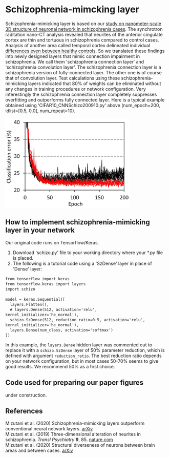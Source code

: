 # Schizophrenia-mimcking layer
Schizophrenia-mimicking layer is based on our [study on nanometer-scale 3D structure of neuronal network in schizophrenia cases](https://www.nature.com/articles/s41398-019-0427-4). The synchrotron raditation nano-CT analysis revealed that neurites of the anterior cingulate cortex are thin and tortuous in schizophrenia compared to control cases. Analysis of another area called temporal cortex delineated individual [differences even between healthy controls](https://arxiv.org/abs/2007.00212). So we translated these findings into newly designed layers that mimic connection impairment in schizophrenia. We call them 'schizophrenia connection layer' and 'schizophrenia convolution layer'. The schizophrenia connection layer is a schizophrenia version of fully-connected layer. The other one is of course that of convolution layer. Test calculations using these schizophrenia-mimicking layers indicated that 80% of weights can be eliminated without any changes in training procedures or network configuration. Very interestingly the schizophrenia connection layer completely suppresses overfitting and outperforms fully connected layer. Here is a typical example obtained using 'CIFAR10_CNNSchizo200910.py' above (num_epoch=200, idlist=\[0.5, 0.0\], num_repeat=10). <BR><BR>
![training example](pics/CIFAR_CNN_ConcurrTraj200913.png)

## How to implement schizophrenia-mimicking layer in your network
Our original code runs on Tensorflow/Keras. 
1. Download 'schizo.py' file to your working directory where your *.py file is placed. 
2. The following is a tutorial code using a 'SzDense' layer in place of 'Dense' layer: 
```
from tensorflow import keras
from tensorflow.keras import layers
import schizo

model = keras.Sequential([
  layers.Flatten(),
  # layers.Dense(512, activation='relu', kernel_initializer='he_normal'),
  schizo.SzDense(512, reduction_ratio=0.5, activation='relu', kernel_initializer='he_normal'),
  layers.Dense(num_class, activation='softmax')
])
```
In this example, the `layers.Dense` hidden layer was commented out to replace it with a `schizo.SzDense` layer of 50% parameter reduction, which is defined with argument `reduction_ratio`. The best reduction ratio depends on your network configuration, but in most cases 50-70% seems to give good results. We recommend 50% as a first choice. 

## Code used for preparing our paper figures
under construction.

## References
Mizutani et al. (2020) Schizophrenia-mimicking layers outperform conventional neural network layers. [arXiv](https://arxiv.org/search/?query=Mizutani%2C+Ryuta&searchtype=author)<BR>
Mizutani et al. (2019) Three-dimensional alteration of neurites in schizophrenia. <i>Transl Psychiatry</i> <b>9</b>, 85. [nature.com](https://www.nature.com/articles/s41398-019-0427-4)<BR>
Mizutani et al. (2020) Structural diverseness of neurons between brain areas and between cases. [arXiv](https://arxiv.org/abs/2007.00212)<BR>

